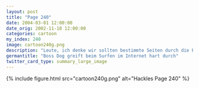 ```yaml
---
layout: post
title: "Page 240"
date: 2004-03-01 12:00:00
date_orig: 2002-11-18 12:00:00
categories: cartoon
my_index: 240
image: cartoon240g.png
description: "Leute, ich denke wir sollten bestimmte Seiten durch die Firewall blocken. Habt ihr eine Log mit den \"unerlaubten\" Adressen, die die Angestellten aufgerufen haben www.hot-dogs.com www.bone-o-rama.com Quork Öh Ähm Das sind Kochseiten! Echt, nur Kochseiten Boss Dog Pete Percy"
germantitle: "Boss Dog greift beim Surfen im Internet hart durch"
twitter_card_type: summary_large_image
---
```


{% include figure.html src="cartoon240g.png" alt="Hackles Page 240"  %}
